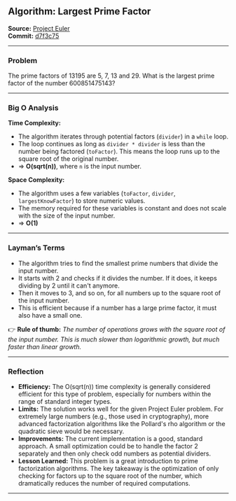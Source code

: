 ## Algorithm: Largest Prime Factor

**Source:** [Project Euler](https://projecteuler.net/problem=3)  
**Commit:** [d7f3c75](https://github.com/josimar-silva/kaizen/commit/d7f3c7529dc25f7834074b45eab6dce469f4612e)

---

### Problem
The prime factors of 13195 are 5, 7, 13 and 29. What is the largest prime factor of the number 600851475143?

---

### Big O Analysis

**Time Complexity:**  
- The algorithm iterates through potential factors (`divider`) in a `while` loop.
- The loop continues as long as `divider * divider` is less than the number being factored (`toFactor`). This means the loop runs up to the square root of the original number.
- ⇒ **O(sqrt(n))**, where `n` is the input number.

**Space Complexity:**  
- The algorithm uses a few variables (`toFactor`, `divider`, `largestKnowFactor`) to store numeric values.
- The memory required for these variables is constant and does not scale with the size of the input number.
- ⇒ **O(1)**

---

### Layman’s Terms

- The algorithm tries to find the smallest prime numbers that divide the input number.
- It starts with 2 and checks if it divides the number. If it does, it keeps dividing by 2 until it can't anymore.
- Then it moves to 3, and so on, for all numbers up to the square root of the input number.
- This is efficient because if a number has a large prime factor, it must also have a small one.

👉 **Rule of thumb:** *The number of operations grows with the square root of the input number. This is much slower than logarithmic growth, but much faster than linear growth.*

---

### Reflection

- **Efficiency:** The O(sqrt(n)) time complexity is generally considered efficient for this type of problem, especially for numbers within the range of standard integer types.
- **Limits:** The solution works well for the given Project Euler problem. For extremely large numbers (e.g., those used in cryptography), more advanced factorization algorithms like the Pollard's rho algorithm or the quadratic sieve would be necessary.
- **Improvements:** The current implementation is a good, standard approach. A small optimization could be to handle the factor 2 separately and then only check odd numbers as potential dividers.
- **Lesson Learned:** This problem is a great introduction to prime factorization algorithms. The key takeaway is the optimization of only checking for factors up to the square root of the number, which dramatically reduces the number of required computations.

---
